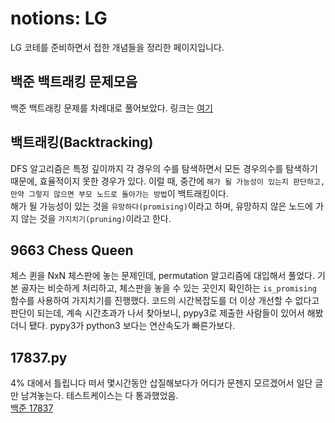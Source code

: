 # notions: LG
LG 코테를 준비하면서 접한 개념들을 정리한 페이지입니다.

## 백준 백트래킹 문제모음
백준 백트래킹 문제를 차례대로 풀어보았다. 링크는 [여기](https://www.acmicpc.net/step/34)

## 백트래킹(Backtracking)
DFS 알고리즘은 특정 깊이까지 각 경우의 수를 탐색하면서 모든 경우의수를 탐색하기 때문에, 효율적이지 못한 경우가 있다. 이럴 때, 중간에 `해가 될 가능성이 있는지 판단하고, 만약 그렇지 않으면 부모 노드로 돌아가는 방법`이 백트래킹이다. \
해가 될 가능성이 있는 것을 `유망하다(promising)`이라고 하며, 유망하지 않은 노드에 가지 않는 것을 `가지치기(pruning)`이라고 한다. 

## 9663 Chess Queen 
체스 퀸을 NxN 체스판에 놓는 문제인데, permutation 알고리즘에 대입해서 풀었다. 기본 골자는 비슷하게 처리하고, 체스판을 놓을 수 있는 곳인지 확인하는 `is_promising` 함수를 사용하여 가지치기를 진행했다. 코드의 시간복잡도를 더 이상 개선할 수 없다고 판단이 되는데, 계속 시간초과가 나서 찾아보니, pypy3로 제출한 사람들이 있어서 해봤더니 됐다. pypy3가 python3 보다는 연산속도가 빠른가보다.

## 17837.py
4% 대에서 틀립니다 떠서 몇시간동안 삽질해보다가 어디가 문젠지 모르겠어서 일단 글만 남겨놓는다. 테스트케이스는 다 통과했었음.\
[백준 17837](https://www.acmicpc.net/problem/17837)